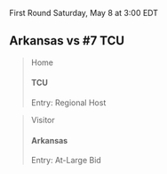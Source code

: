 First Round
Saturday, May 8 at 3:00 EDT
## Arkansas vs #7 TCU

> Home
> #### TCU
> Entry: Regional Host

> Visitor
> #### Arkansas
> Entry: At-Large Bid